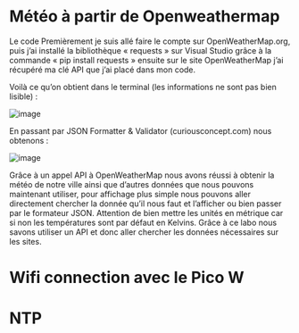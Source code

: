 # Météo à partir de  Openweathermap

Le code
Premièrement je suis allé faire le compte sur OpenWeatherMap.org, puis j’ai installé la bibliothèque « requests » sur Visual Studio grâce à la commande « pip install requests » ensuite sur le site OpenWeatherMap j’ai récupéré ma clé API que j’ai placé dans mon code. 

Voilà ce qu’on obtient dans le terminal (les informations ne sont pas bien lisible) : 

![image](https://user-images.githubusercontent.com/124878705/236562761-6f2e1e89-0aa4-4baf-96c6-c42f3619d4ab.png)


En passant par JSON Formatter & Validator (curiousconcept.com) nous obtenons :

![image](https://user-images.githubusercontent.com/124878705/236563001-c2768e42-2c10-48b4-939c-a1ddef7a0e74.png)

Grâce à un appel API à OpenWeatherMap nous avons réussi à obtenir la météo de notre ville ainsi que d’autres données que nous pouvons maintenant utiliser, pour affichage plus simple nous pouvons aller directement chercher la donnée qu’il nous faut et l’afficher ou bien passer par le formateur JSON.  Attention de bien mettre les unités en métrique car si non les températures sont par défaut en Kelvins. Grâce à ce labo nous savons utiliser un API et donc aller chercher les données nécessaires sur les sites.

# Wifi connection avec le Pico W



# NTP

